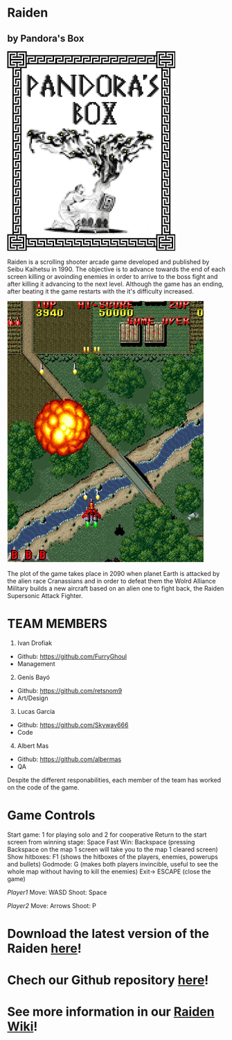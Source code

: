 # Raiden
## by Pandora's Box

![](https://github.com/FurryGhoul/prueba/blob/master/Logo/PB_Larger_Logo.jpg)

Raiden is a scrolling shooter arcade game developed and published by Seibu Kaihetsu in 1990. The objective is to advance towards the end of each screen killing or avoinding enemies in order to arrive to the boss fight and after killing it advancing to the next level. Although the game has an ending, after beating it the game restarts with the it's difficulty increased.

![](https://github.com/FurryGhoul/prueba/blob/master/raiden%20screenshoot1.jpg)

The plot of the game takes place in 2090 when planet Earth is attacked by the alien race Cranassians and in order to defeat them the Wolrd Alliance Military builds a new aircraft based on an alien one to fight back, the Raiden Supersonic Attack Fighter.  

# TEAM MEMBERS

1. Ivan Drofiak
 - Github: https://github.com/FurryGhoul
 - Management


2. Genís Bayó
 - Github: https://github.com/retsnom9
 - Art/Design 


3. Lucas García
 - Github: https://github.com/Skyway666
 - Code 


4. Albert Mas
 - Github: https://github.com/albermas
 - QA

Despite the different responabilities, each member of the team has worked on the code of the game.

# Game Controls
Start game: 1 for playing solo and 2 for cooperative
Return to the start screen from winning stage: Space
Fast Win: Backspace (pressing Backspace on the map 1 screen will take you to the map 1 cleared screen)
Show hitboxes: F1 (shows the hitboxes of the players, enemies, powerups and bullets)
Godmode: G (makes both players invincible, useful to see the whole map without having to kill the enemies)
Exit-> ESCAPE (close the game)

*Player1*
Move: WASD
Shoot: Space

*Player2*
Move: Arrows
Shoot: P

# Download the latest version of the Raiden [here](https://github.com/FurryGhoul/Pandoras_Box_Raiden/releases)!
# Chech our Github repository [here](https://github.com/FurryGhoul/Pandoras_Box_Raiden)!
# See more information in our [Raiden Wiki](https://github.com/FurryGhoul/Pandoras_Box_Raiden/wiki)!
